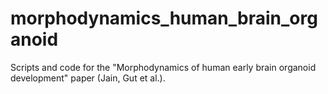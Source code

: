 # morphodynamics_human_brain_organoid
Scripts and code for the "Morphodynamics of human early brain organoid development" paper (Jain, Gut et al.).
